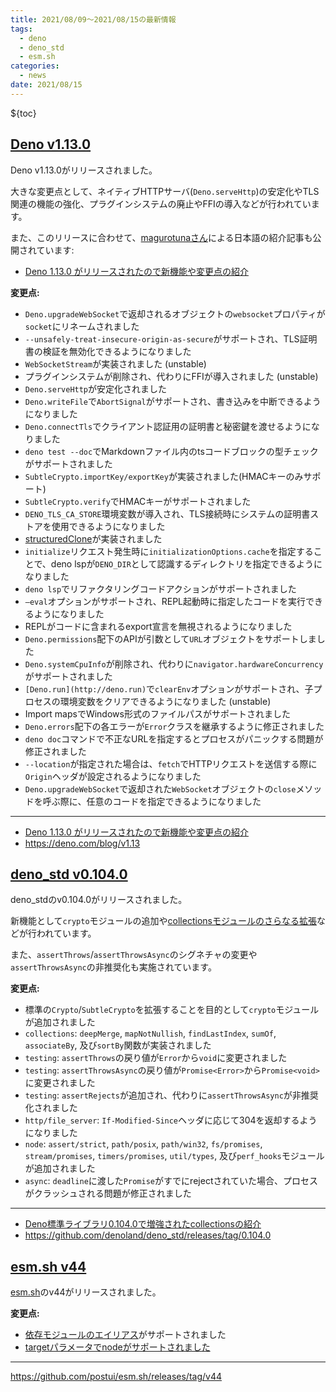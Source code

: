 ```yaml
---
title: 2021/08/09〜2021/08/15の最新情報
tags:
  - deno
  - deno_std
  - esm.sh
categories:
  - news
date: 2021/08/15
---
```


${toc}

## [Deno v1.13.0](https://github.com/denoland/deno/releases/tag/v1.13.0)

Deno v1.13.0がリリースされました。

大きな変更点として、ネイティブHTTPサーバ(`Deno.serveHttp`)の安定化やTLS関連の機能の強化、プラグインシステムの廃止やFFIの導入などが行われています。

また、このリリースに合わせて、[magurotunaさん](https://zenn.dev/magurotuna)による日本語の紹介記事も公開されています:

- [Deno 1.13.0 がリリースされたので新機能や変更点の紹介](https://zenn.dev/magurotuna/articles/deno-release-note-1-13-0)

**変更点:**

- `Deno.upgradeWebSocket`で返却されるオブジェクトの`websocket`プロパティが`socket`にリネームされました
- `--unsafely-treat-insecure-origin-as-secure`がサポートされ、TLS証明書の検証を無効化できるようになりました
- `WebSocketStream`が実装されました (unstable)
- プラグインシステムが削除され、代わりにFFIが導入されました (unstable)
- `Deno.serveHttp`が安定化されました
- `Deno.writeFile`で`AbortSignal`がサポートされ、書き込みを中断できるようになりました
- `Deno.connectTls`でクライアント認証用の証明書と秘密鍵を渡せるようになりました
- `deno test --doc`でMarkdownファイル内のtsコードブロックの型チェックがサポートされました
- `SubtleCrypto.importKey/exportKey`が実装されました(HMACキーのみサポート)
- `SubtleCrypto.verify`でHMACキーがサポートされました
- `DENO_TLS_CA_STORE`環境変数が導入され、TLS接続時にシステムの証明書ストアを使用できるようになりました
- [structuredClone](https://developer.mozilla.org/en-US/docs/Web/API/WindowOrWorkerGlobalScope/structuredClone)が実装されました
- `initialize`リクエスト発生時に`initializationOptions.cache`を指定することで、deno lspが`DENO_DIR`として認識するディレクトリを指定できるようになりました
- `deno lsp`でリファクタリングコードアクションがサポートされました
- `—eval`オプションがサポートされ、REPL起動時に指定したコードを実行できるようになりました
- REPLがコードに含まれるexport宣言を無視されるようになりました
- `Deno.permissions`配下のAPIが引数として`URL`オブジェクトをサポートしました
- `Deno.systemCpuInfo`が削除され、代わりに`navigator.hardwareConcurrency`がサポートされました
- `[Deno.run](http://deno.run)`で`clearEnv`オプションがサポートされ、子プロセスの環境変数をクリアできるようになりました (unstable)
- Import mapsでWindows形式のファイルパスがサポートされました
- `Deno.errors`配下の各エラーが`Error`クラスを継承するように修正されました
- `deno doc`コマンドで不正なURLを指定するとプロセスがパニックする問題が修正されました
- `--location`が指定された場合は、`fetch`でHTTPリクエストを送信する際に`Origin`ヘッダが設定されるようになりました
- `Deno.upgradeWebSocket`で返却された`WebSocket`オブジェクトの`close`メソッドを呼ぶ際に、任意のコードを指定できるようになりました

---

- [Deno 1.13.0 がリリースされたので新機能や変更点の紹介](https://zenn.dev/magurotuna/articles/deno-release-note-1-13-0)
- https://deno.com/blog/v1.13

## [deno_std v0.104.0](https://github.com/denoland/deno_std/releases/tag/0.104.0)

deno_stdのv0.104.0がリリースされました。

新機能として`crypto`モジュールの追加や[collectionsモジュールのさらなる拡張](https://zenn.dev/kawarimidoll/articles/4ea4219cf69225)などが行われています。

また、`assertThrows`/`assertThrowsAsync`のシグネチャの変更や`assertThrowsAsync`の非推奨化も実施されています。

**変更点:**

- 標準の`Crypto`/`SubtleCrypto`を拡張することを目的として`crypto`モジュールが追加されました
- `collections`: `deepMerge`, `mapNotNullish`, `findLastIndex`, `sumOf`, `associateBy`, 及び`sortBy`関数が実装されました
- `testing`: `assertThrows`の戻り値が`Error`から`void`に変更されました
- `testing`: `assertThrowsAsync`の戻り値が`Promise<Error>`から`Promise<void>`に変更されました
- `testing`: `assertRejects`が追加され、代わりに`assertThrowsAsync`が非推奨化されました
- `http/file_server`: `If-Modified-Since`ヘッダに応じて304を返却するようになりました
- `node`: `assert/strict`, `path/posix`, `path/win32`, `fs/promises`, `stream/promises`, `timers/promises`, `util/types`, 及び`perf_hooks`モジュールが追加されました
- `async`: `deadline`に渡した`Promise`がすでにrejectされていた場合、プロセスがクラッシュされる問題が修正されました

---

- [Deno標準ライブラリ0.104.0で増強されたcollectionsの紹介](https://zenn.dev/kawarimidoll/articles/4ea4219cf69225)
- https://github.com/denoland/deno_std/releases/tag/0.104.0

## [esm.sh v44](https://github.com/postui/esm.sh/releases/tag/v44)

[esm.sh](https://github.com/postui/esm.sh)のv44がリリースされました。

**変更点:**

- [依存モジュールのエイリアス](https://github.com/postui/esm.sh/issues/89)がサポートされました
- [targetパラメータでnodeがサポートされました](https://github.com/postui/esm.sh/tree/v44#specify-esm-target)

---

https://github.com/postui/esm.sh/releases/tag/v44
